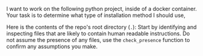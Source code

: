 I want to work on the following python project, inside of a docker container.
Your task is to determine what type of installation method I should use,
<CATEGORIES>

Here is the contents of the repo's root directory (`.`):
<CONTENTS>
Start by identifying and inspecting files that are likely to contain human readable instructions. Do not assume the presence of any files, use the `check_presence` function to confirm any assumptions you make.